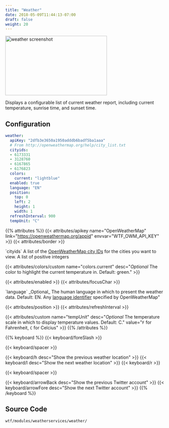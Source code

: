```yaml
---
title: "Weather"
date: 2018-05-09T11:44:13-07:00
draft: false
weight: 20
---
```


<img class="screenshot" src="/imgs/modules/weather.png" width="320" height="187" alt="weather screenshot" />

Displays a configurable list of current weather report, including current temperature, sunrise time, and sunset time.

## Configuration

```yaml
weather:
  apiKey: "2dfb3e3650a1950adddb6badf5ba1aaa"
  # From http://openweathermap.org/help/city_list.txt
  cityids:
  - 6173331
  - 3128760
  - 6167865
  - 6176823
  colors:
    current: "lightblue"
  enabled: true
  language: "EN"
  position:
    top: 0
    left: 2
    height: 1
    width: 1
  refreshInterval: 900
  tempUnit: "C"
```
{{% attributes %}}
  {{< attributes/apikey name="OpenWeatherMap" link="https://openweathermap.org/appid" envvar="WTF_OWM_API_KEY" >}}
  {{< attributes/border >}}

  <tr>
    <td>`cityids`</td>
    <td>A list of the <a href="http://openweathermap.org/help/city_list.txt">OpenWeatherMap city IDs</a> for the cities you want to view.</td>
    <td>A list of positive integers</td>
  </tr>

  {{< attributes/colors/custom name="colors.current" desc="_Optional_ The color to highlight the current temperature in. Default: green." >}}

  {{< attributes/enabled >}}
  {{< attributes/focusChar >}}

  <tr>
    <td>`language`</td>
    <td>_Optional_ The human language in which to present the weather data. Default: EN.</td> 
    <td>Any <a href="https://openweathermap.org/current">language identifier</a> specified by OpenWeatherMap"</td>
  </tr>

  {{< attributes/position >}}
  {{< attributes/refreshInterval >}}

  {{< attributes/custom name="tempUnit" desc="_Optional_ The temperature scale in which to display temperature values. Default: C." value="`F` for Fahrenheit, `C` for Celcius" >}}
{{% /attributes %}}

{{% keyboard %}}
  {{< keyboard/foreSlash >}}

  {{< keyboard/spacer >}}

  {{< keyboard/h desc="Show the previous weather location" >}}
  {{< keyboard/l desc="Show the next weather location" >}}
  {{< keyboard/r >}}

  {{< keyboard/spacer >}}

  {{< keyboard/arrowBack desc="Show the previous Twitter account" >}} 
  {{< keyboard/arrowFore desc="Show the next Twitter account" >}}
{{% /keyboard %}}

## Source Code

```bash
wtf/modules/weatherservices/weather/
```

